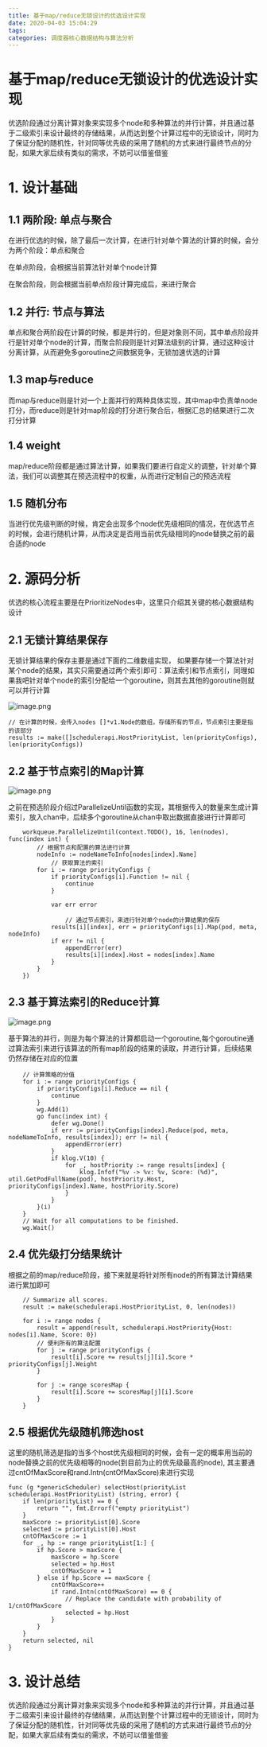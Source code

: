 ```yaml
---
title: 基于map/reduce无锁设计的优选设计实现
date: 2020-04-03 15:04:29
tags:
categories: 调度器核心数据结构与算法分析
---
```


# 基于map/reduce无锁设计的优选设计实现

优选阶段通过分离计算对象来实现多个node和多种算法的并行计算，并且通过基于二级索引来设计最终的存储结果，从而达到整个计算过程中的无锁设计，同时为了保证分配的随机性，针对同等优先级的采用了随机的方式来进行最终节点的分配，如果大家后续有类似的需求，不妨可以借鉴借鉴

<!--more-->

# 1. 设计基础



## 1.1 两阶段: 单点与聚合

在进行优选的时候，除了最后一次计算，在进行针对单个算法的计算的时候，会分为两个阶段：单点和聚合



在单点阶段，会根据当前算法针对单个node计算

在聚合阶段，则会根据当前单点阶段计算完成后，来进行聚合



## 1.2 并行: 节点与算法

单点和聚合两阶段在计算的时候，都是并行的，但是对象则不同，其中单点阶段并行是针对单个node的计算，而聚合阶段则是针对算法级别的计算，通过这种设计分离计算，从而避免多goroutine之间数据竞争，无锁加速优选的计算

## 1.3 map与reduce

而map与reduce则是针对一个上面并行的两种具体实现，其中map中负责单node打分，而reduce则是针对map阶段的打分进行聚合后，根据汇总的结果进行二次打分计算



## 1.4 weight

map/reduce阶段都是通过算法计算，如果我们要进行自定义的调整，针对单个算法，我们可以调整其在预选流程中的权重，从而进行定制自己的预选流程 



## 1.5 随机分布

当进行优先级判断的时候，肯定会出现多个node优先级相同的情况，在优选节点的时候，会进行随机计算，从而决定是否用当前优先级相同的node替换之前的最合适的node



# 2. 源码分析 

优选的核心流程主要是在PrioritizeNodes中，这里只介绍其关键的核心数据结构设计

## 2.1 无锁计算结果保存

无锁计算结果的保存主要是通过下面的二维数组实现， 如果要存储一个算法针对某个node的结果，其实只需要通过两个索引即可：算法索引和节点索引，同理如果我吧针对单个node的索引分配给一个goroutine，则其去其他的goroutine则就可以并行计算

![image.png](基于map-reduce无锁设计的优选设计实现/1579246857471-0d97105c-2a26-4237-bd7d-996e755f0fa1.png)

```
// 在计算的时候，会传入nodes []*v1.Node的数组，存储所有的节点，节点索引主要是指的该部分
results := make([]schedulerapi.HostPriorityList, len(priorityConfigs), len(priorityConfigs))
```



## 2.2 基于节点索引的Map计算

![image.png](基于map-reduce无锁设计的优选设计实现/1579248243373-b9ef3d33-5aad-417f-9341-7773f7cbb661.png)

之前在预选阶段介绍过ParallelizeUntil函数的实现，其根据传入的数量来生成计算索引，放入chan中，后续多个goroutine从chan中取出数据直接进行计算即可

```
    workqueue.ParallelizeUntil(context.TODO(), 16, len(nodes), func(index int) {
        // 根据节点和配置的算法进行计算
        nodeInfo := nodeNameToInfo[nodes[index].Name]
            // 获取算法的索引
        for i := range priorityConfigs {
            if priorityConfigs[i].Function != nil {
                continue
            }

            var err error
                
                // 通过节点索引，来进行针对单个node的计算结果的保存
            results[i][index], err = priorityConfigs[i].Map(pod, meta, nodeInfo)
            if err != nil {
                appendError(err)
                results[i][index].Host = nodes[index].Name
            }
        }
    })
```

## 2.3 基于算法索引的Reduce计算

![image.png](基于map-reduce无锁设计的优选设计实现/1579248329835-7366e450-86a0-4599-8168-6f8ab834c3c9.png)

基于算法的并行，则是为每个算法的计算都启动一个goroutine,每个goroutine通过算法索引来进行该算法的所有map阶段的结果的读取，并进行计算，后续结果仍然存储在对应的位置

```
    // 计算策略的分值
    for i := range priorityConfigs {
        if priorityConfigs[i].Reduce == nil {
            continue
        }
        wg.Add(1)
        go func(index int) {
            defer wg.Done()
            if err := priorityConfigs[index].Reduce(pod, meta, nodeNameToInfo, results[index]); err != nil {
                appendError(err)
            }
            if klog.V(10) {
                for _, hostPriority := range results[index] {
                    klog.Infof("%v -> %v: %v, Score: (%d)", util.GetPodFullName(pod), hostPriority.Host, priorityConfigs[index].Name, hostPriority.Score)
                }
            }
        }(i)
    }
    // Wait for all computations to be finished.
    wg.Wait()
```

## 2.4 优先级打分结果统计

根据之前的map/reduce阶段，接下来就是将针对所有node的所有算法计算结果进行累加即可

```
    // Summarize all scores.
    result := make(schedulerapi.HostPriorityList, 0, len(nodes))

    for i := range nodes {
        result = append(result, schedulerapi.HostPriority{Host: nodes[i].Name, Score: 0})
        // 便利所有的算法配置
        for j := range priorityConfigs {
            result[i].Score += results[j][i].Score * priorityConfigs[j].Weight
        }

        for j := range scoresMap {
            result[i].Score += scoresMap[j][i].Score
        }
    }
```

## 2.5 根据优先级随机筛选host

这里的随机筛选是指的当多个host优先级相同的时候，会有一定的概率用当前的node替换之前的优先级相等的node(到目前为止的优先级最高的node), 其主要通过cntOfMaxScore和rand.Intn(cntOfMaxScore)来进行实现

```
func (g *genericScheduler) selectHost(priorityList schedulerapi.HostPriorityList) (string, error) {
    if len(priorityList) == 0 {
        return "", fmt.Errorf("empty priorityList")
    }
    maxScore := priorityList[0].Score
    selected := priorityList[0].Host
    cntOfMaxScore := 1
    for _, hp := range priorityList[1:] {
        if hp.Score > maxScore {
            maxScore = hp.Score
            selected = hp.Host
            cntOfMaxScore = 1
        } else if hp.Score == maxScore {
            cntOfMaxScore++
            if rand.Intn(cntOfMaxScore) == 0 {
                // Replace the candidate with probability of 1/cntOfMaxScore
                selected = hp.Host
            }
        }
    }
    return selected, nil
}
```



# 3. 设计总结

优选阶段通过分离计算对象来实现多个node和多种算法的并行计算，并且通过基于二级索引来设计最终的存储结果，从而达到整个计算过程中的无锁设计，同时为了保证分配的随机性，针对同等优先级的采用了随机的方式来进行最终节点的分配，如果大家后续有类似的需求，不妨可以借鉴借鉴